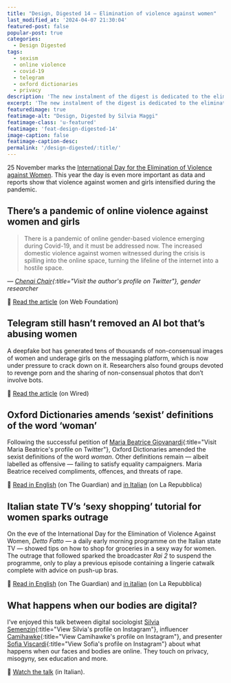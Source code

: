 ```yaml
---
title: "Design, Digested 14 – Elimination of violence against women"
last_modified_at: '2024-04-07 21:30:04'
featured-post: false
popular-post: true
categories:
  - Design Digested
tags:
  - sexism
  - online violence
  - covid-19
  - telegram
  - oxford dictionaries
  - privacy
description: 'The new instalment of the digest is dedicated to the elimination of violence against women. Join the conversation and spread the word.'
excerpt: 'The new instalment of the digest is dedicated to the elimination of violence against women. Join the conversation and spread the word.'
featuredimage: true
featimage-alt: "Design, Digested by Silvia Maggi"
featimage-class: 'u-featured'
featimage: 'feat-design-digested-14'
image-caption: false
featimage-caption-desc:
permalink: '/design-digested/:title/'
---
```

25 November marks the [International Day for the Elimination of Violence against Women](https://www.un.org/en/observances/ending-violence-against-women-day "Go to the UN website").
This year the day is even more important as data and reports show that violence against women and girls intensified during the pandemic.

## There’s a pandemic of online violence against women and girls

> There is a pandemic of online gender-based violence emerging during Covid-19, and it must be addressed now. The increased domestic violence against women witnessed during the crisis is spilling into the online space, turning the lifeline of the internet into a hostile space.
>
<cite>— [Chenai Chair](https://twitter.com/chenaichair){:title="Visit the author's profile on Twitter"}, gender researcher</cite>

<p class="detached">🔗 <a href="https://webfoundation.org/2020/07/theres-a-pandemic-of-online-violence-against-women-and-girls/?mc_cid=2b8cf72753&mc_eid=afe9c57832">Read the article</a> (on Web Foundation)</p>

## Telegram still hasn’t removed an AI bot that’s abusing women

A deepfake bot has generated tens of thousands of non-consensual images of women and underage girls on the messaging platform, which is now under pressure to crack down on it. Researchers also found groups devoted to revenge porn and the sharing of non-consensual photos that don’t involve bots.

<p class="detached">🔗 <a href="https://www.wired.com/story/telegram-still-hasnt-removed-an-ai-bot-thats-abusing-women/">Read the article</a> (on Wired)</p>

## Oxford Dictionaries amends ‘sexist’ definitions of the word ‘woman’

Following the successful petition of [Maria Beatrice Giovanardi](https://twitter.com/mbgiovanardi?ref_src=twsrc%5Etfw){:title="Visit Maria Beatrice's profile on Twitter"}, Oxford Dictionaries amended the sexist definitions of the word _woman_. Other definitions remain — albeit labelled as offensive — failing to satisfy equality campaigners. Maria Beatrice received compliments, offences, and threats of rape.

<p class="detached">🔗 <a href="https://www.theguardian.com/books/2020/nov/07/oxford-university-press-updates-definitions-word-woman">Read in English</a> (on The Guardian) and <a href="https://d.repubblica.it/life/2020/11/09/news/maria_beatrice_giovanardi_italiana_vince_contro_oxford_dictionary_cambia_definizione_parola_donna-4831769/">in Italian</a> (on La Repubblica)</p>

## Italian state TV’s ‘sexy shopping’ tutorial for women sparks outrage

On the eve of the International Day for the Elimination of Violence Against Women, _Detto Fatto_ — a daily early morning programme on the Italian state TV — showed tips on how to shop for groceries in a sexy way for women. The outrage that followed sparked the broadcaster _Rai 2_ to suspend the programme, only to play a previous episode containing a lingerie catwalk complete with advice on push-up bras.

<p class="detached">🔗 <a href="https://www.theguardian.com/world/2020/nov/26/italian-tv-show-detto-fatto-faces-inquiry-over-sexy-shopping-tutorial-for-women">Read in English</a> (on The Guardian) and <a href="https://www.repubblica.it/politica/2020/11/26/news/rai_-275888247/">in italian</a> (on La Repubblica)</p>

## What happens when our bodies are digital?

I’ve enjoyed this talk between digital sociologist [Silvia Semenzin](https://www.instagram.com/silviasemenzin_/){:title="View Silvia's profile on Instagram"}, influencer [Camihawke](https://www.instagram.com/camihawke/){:title="View Camihawke's profile on Instagram"}, and presenter [Sofia Viscardi](https://www.instagram.com/sofiaviscardi/){:title="View Sofia's profile on Instagram"} about what happens when our faces and bodies are online. They touch on privacy, misogyny, sex education and more.

<p class="detached">🔗 <a href="https://video.repubblica.it/dossier/basement-cafe-3/basement-cafe-camihawke-e-silvia-semenzin-cosa-succede-quando-il-tuo-corpo-e-digitale/370941/371549">Watch the talk</a> (in Italian).</p>
